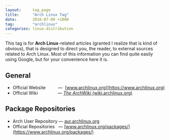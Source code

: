 ```yaml
---
layout:     tag_page
title:      "Arch Linux Tag"
date:       2016-07-09 +1000
tag:        "archlinux"
categories: linux-distribution
---
```


This tag is for **Arch Linux**-related articles (granted I realize that is kind of obvious), that is designed to direct you, the reader, to external sources related to Arch Linux. Most of this information you can find quite easily using Google, but for your convenience here it is.

## General
* Official Website &nbsp;&nbsp;&nbsp;&nbsp;&nbsp;&nbsp;&nbsp;&nbsp;&nbsp;&mdash;&nbsp; [www.archlinux.org](https://www.archlinux.org)
* Official Wiki &nbsp;&nbsp;&nbsp;&nbsp;&nbsp;&nbsp;&nbsp;&nbsp;&nbsp;&nbsp;&nbsp;&nbsp;&nbsp;&nbsp; &mdash; [*The ArchWiki* (wiki.archlinux.org)](https://wiki.archlinux.org)

## Package Repositories
* Arch User Repository &mdash; [aur.archlinux.org](https://aur.archlinux.org)
* Official Repositories &nbsp; &mdash; [www.archlinux.org/packages/](https://www.archlinux.org/packages/)
